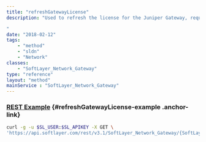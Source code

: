 ```yaml
---
title: "refreshGatewayLicense"
description: "Used to refresh the license for the Juniper Gateway, requires License readiness check has passed. 

"
date: "2018-02-12"
tags:
    - "method"
    - "sldn"
    - "Network"
classes:
    - "SoftLayer_Network_Gateway"
type: "reference"
layout: "method"
mainService : "SoftLayer_Network_Gateway"
---
```


### [REST Example](#refreshGatewayLicense-example) <a href="/article/rest/"><i class="fas fa-question"></i></a> {#refreshGatewayLicense-example .anchor-link} 
```bash
curl -g -u $SL_USER:$SL_APIKEY -X GET \
'https://api.softlayer.com/rest/v3.1/SoftLayer_Network_Gateway/{SoftLayer_Network_GatewayID}/refreshGatewayLicense'
```
